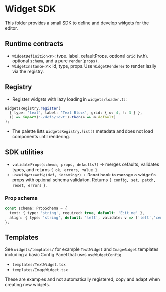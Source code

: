 # Widget SDK

This folder provides a small SDK to define and develop widgets for the editor.

## Runtime contracts

- `WidgetDefinition<P>`: type, label, defaultProps, optional `grid` (w,h), optional `schema`, and a pure `render(props)`.
- `WidgetInstance<P>`: id, type, props. Use `WidgetRenderer` to render lazily via the registry.

## Registry

- Register widgets with lazy loading in `widgets/loader.ts`:

```ts
WidgetsRegistry.register(
  { type: 'text', label: 'Text Block', grid: { w: 4, h: 3 } },
  () => import('./defs/Text').then(m => m.default)
);
```

- The palette lists `WidgetsRegistry.list()` metadata and does not load components until rendering.

## SDK utilities

- `validateProps(schema, props, defaults?)` → merges defaults, validates types, and returns `{ ok, errors, value }`.
- `useWidgetConfig(def, incoming?)` → React hook to manage a widget's props with optional schema validation. Returns `{ config, set, patch, reset, errors }`.

### Prop schema

```ts
const schema: PropSchema = {
  text: { type: 'string', required: true, default: 'Edit me' },
  align: { type: 'string', default: 'left', validate: v => ['left','center','right'].includes(String(v)) || 'align must be left|center|right' },
};
```

## Templates

See `widgets/templates/` for example `TextWidget` and `ImageWidget` templates including a basic Config Panel that uses `useWidgetConfig`.

- `templates/TextWidget.tsx`
- `templates/ImageWidget.tsx`

These are examples and not automatically registered; copy and adapt when creating new widgets.
